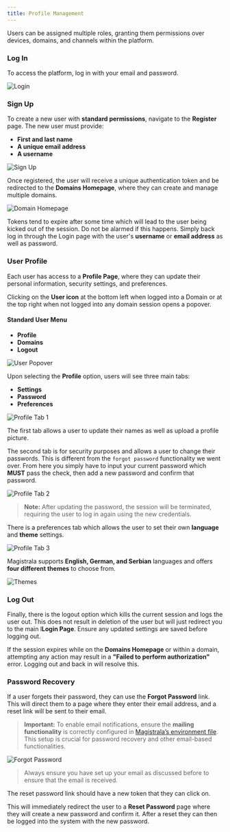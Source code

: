 ```yaml
---
title: Profile Management
---
```


Users can be assigned multiple roles, granting them permissions over devices, domains, and channels within the platform.

### Log In

To access the platform, log in with your email and password.

![Login](../docs/img/users-guide/main-login2.png)

### Sign Up

To create a new user with **standard permissions**, navigate to the **Register** page. The new user must provide:

- **First and last name**
- **A unique email address**
- **A username**

![Sign Up](../docs/img/users-guide/registeruser.png)

Once registered, the user will receive a unique authentication token and be redirected to the **Domains Homepage**, where they can create and manage multiple domains.

![Domain Homepage](../docs/img/users-guide/janedoe-domainshome.png)

Tokens tend to expire after some time which will lead to the user being kicked out of the session. Do not be alarmed if this happens. Simply back log in through the Login page with the user's **username** or **email address** as well as password.

### User Profile

Each user has access to a **Profile Page**, where they can update their personal information, security settings, and preferences.

Clicking on the **User icon** at the bottom left when logged into a Domain or at the top right when not logged into any domain session opens a popover.

#### Standard User Menu

- **Profile**
- **Domains**
- **Logout**

![User Popover](../docs/img/users-guide/jdoe-popover.png)

Upon selecting the **Profile** option, users will see three main tabs:

- **Settings**
- **Password**
- **Preferences**

![Profile Tab 1](../docs/img/users-guide/jdoe-profile.png)

The first tab allows a user to update their names as well as upload a profile picture.

The second tab is for security purposes and allows a user to change their passwords. This is different from the `forgot password` functionality we went over. From here you simply have to input your current password which **MUST** pass the check, then add a new password and confirm that password.

![Profile Tab 2](../docs/img/users-guide/jdoe-password-tab.png)

> **Note:** After updating the password, the session will be terminated, requiring the user to log in again using the new credentials.

There is a preferences tab which allows the user to set their own **language** and **theme** settings.

![Profile Tab 3](../docs/img/users-guide/jdoe-preferences-tab.png)

Magistrala supports **English, German, and Serbian** languages and offers **four different themes** to choose from.

![Themes](../docs/img/users-guide/jdoe-themes-tab.png)

### Log Out

Finally, there is the logout option which kills the current session and logs the user out.
This does not result in deletion of the user but will just redirect you to the main l**Login Page**. Ensure any updated settings are saved before logging out.

If the session expires while on the **Domains Homepage** or within a domain, attempting any action may result in a **"Failed to perform authorization"** error. Logging out and back in will resolve this.

### Password Recovery

If a user forgets their password, they can use the **Forgot Password** link. This will direct them to a page where they enter their email address, and a reset link will be sent to their email.

> **Important:** To enable email notifications, ensure the **mailing functionality** is correctly configured in [Magistrala’s environment file](https://github.com/absmach/magistrala/blob/main/docker/.env#L199-#L206). This setup is crucial for password recovery and other email-based functionalities.

![Forgot Password](../docs/img/users-guide/forgot-password.png)

> Always ensure you have set up your email as discussed before to ensure that the email is received.

The reset password link should have a new token that they can click on.

This will immediately redirect the user to a **Reset Password** page where they will create a new password and confirm it. After a reset they can then be logged into the system with the new password.
